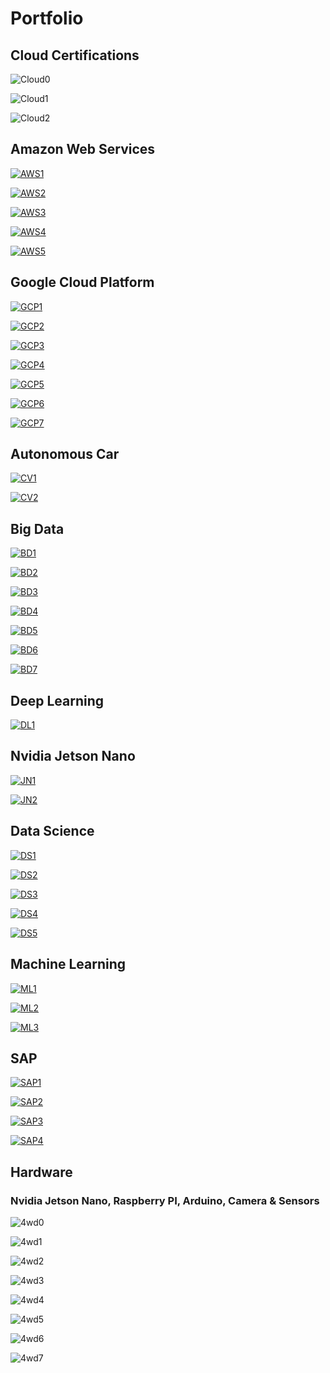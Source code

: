 # Portfolio
## Cloud Certifications
![Cloud0](images/L43.png)

![Cloud1](images/L44.png)

![Cloud2](images/L45.png)

## Amazon Web Services

[![AWS1](images/L38.png)](./AWS_IoT_Step1.ipynb)

[![AWS2](images/L39.png)](./AWS_IoT_Step2.ipynb)

[![AWS3](images/L40.png)](./AWS_IoT_Step3.ipynb)

[![AWS4](images/L41.png)](./AWS_IoT_Step4.ipynb)

[![AWS5](images/L42.png)](./AWS_IoT_Step5.ipynb)

## Google Cloud Platform

[![GCP1](images/L31.png)](./GCP_IoT_Step1A.ipynb)

[![GCP2](images/L32.png)](./GCP_IoT_Step1B.ipynb)

[![GCP3](images/L33.png)](./GCP_IoT_Step1C.ipynb)

[![GCP4](images/L34.png)](./GCP_IoT_Step1D.ipynb)

[![GCP5](images/L35.png)](./GCP_IoT_Step1E.ipynb)

[![GCP6](images/L36.png)](./GCP_IoT_Step1F.ipynb)

[![GCP7](images/L37.png)](./GCP_IoT_Step1G.ipynb)

## Autonomous Car

[![CV1](images/L13.png)](./CV_Self_Driving_Car.ipynb)

[![CV2](images/L16.png)](./Donkey_Car_Project.ipynb)

## Big Data

[![BD1](images/L14.png)](./BD_Spark_Standalone.ipynb)

[![BD2](images/L17.png)](./BD_Hadoop_MapReduce.ipynb)

[![BD3](images/L18.png)](./BD_Hadoop_HDFS.ipynb)

[![BD4](images/L19.png)](./BD_Hadoop_Yarn.ipynb)

[![BD5](images/L20.png)](./BD_Hive.ipynb)

[![BD6](images/L21.png)](./BD_Azure_Hadoop.ipynb)

[![BD7](images/L23.png)](./BD_Azure_Spark.ipynb)


## Deep Learning

[![DL1](images/L11.png)](./DL_Image_Classification.ipynb)

## Nvidia Jetson Nano

[![JN1](images/L12.png)](./Nvidia_Jetson_Nano_GPIO.ipynb)

[![JN2](images/L15.png)](./ROS_RC_Car.ipynb)

## Data Science

[![DS1](images/L1.png)](./DS_eBay_Kleinanzeigen.ipynb)

[![DS2](images/L3.png)](./DS_Dataset_Step1.ipynb)

[![DS3](images/L6.png)](./DS_Dataset_Step2.ipynb)

[![DS4](images/L7.png)](./log_temp.py)

[![DS5](images/L9.png)](./log_temp.log)

## Machine Learning

[![ML1](images/L2.png)](./ML_Tensorflow_Iris.ipynb)

[![ML2](images/L5.png)](./ML_Banknote.ipynb)

[![ML3](images/L10.png)](./ML_Linear_Regression.ipynb)


## SAP

[![SAP1](images/L4.png)](./SAP_HCP_Sensor_Step1.ipynb)

[![SAP2](images/L8.png)](./SAP_HCP_Sensor_Step2.ipynb)

[![SAP3](images/L22.png)](./SAP_Hana_Azure_A.ipynb)

[![SAP4](images/L24.png)](./SAP_Hana_Azure_B.ipynb)

## Hardware

### Nvidia Jetson Nano, Raspberry PI, Arduino, Camera & Sensors

![4wd0](images/donkeycar_main.jpg)

![4wd1](images/cv_car_road.jpg)

![4wd2](images/cv_car_lateral.jpg)

![4wd3](images/cv_car_lateral1.jpg)

![4wd4](images/4wd1.jpg)

![4wd5](images/4wd2.jpg)

![4wd6](images/dl_bmw_car_video.png)

![4wd7](images/dl_red_ball_video.png)